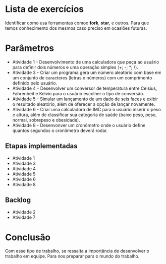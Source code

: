 # Lista de exercícios
Identificar como usa ferramentas comoo __fork__, __star__, e outros. Para que temos conhecimento dos mesmos caso preciso em ocasiôes futuras.

# Parâmetros
- Atividade 1 - Desenvolvimento de uma calculadora que peça ao usuário para definir dois números e uma operação simples (+; -; *; /).
- Atividade 3 - Criar um programa gera um número aleatório com base em um conjunto de caracteres (letras e números) com um comprimento definido pelo usuário.
- Atividade 4 - Desenvolver um conversor de temperatura entre Celsius, Fahrenheit e Kelvin para o usuário escolher o tipo de conversão.
- Atividade 5 - Simular um lançamento de um dado de seis faces e exibir o resultado aleatório, além de oferecer a opção de lançar novamente.
- Atividade 6 - Criar uma calculadora de IMC para o usuário inserir o peso e altura, além de classificar sua categoria de saúde (baixo peso, peso, normal, sobrepeso e obesidade).
- Atividade 8 - Desenvonver um cronômetro onde o usuário define quantos segundos o cronômetro deverá rodar.

## Etapas implementadas
- Atividade 1
- Atividade 3
- Atividade 4
- Atividade 5
- Atividade 6
- Atividade 8
## Backlog
- Atividade 2
- Atividade 7
 
# Conclusão
Com esse tipo de trabalho, se ressalta a importância de desenvolver o trabalho em equipe. Para nos preparar para o mundo do trabalho. 